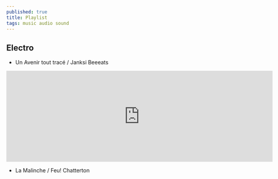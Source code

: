 ```yaml
---
published: true
title: Playlist
tags: music audio sound
---
```

## Electro 

- Un Avenir tout tracé / Janksi Beeeats
<iframe scrolling="no" frameborder="0" allowTransparency="true" src="https://www.deezer.com/plugins/player?format=classic&autoplay=false&playlist=true&width=700&height=350&color=007FEB&layout=dark&size=medium&type=tracks&id=61266857&app_id=1" width="700" height="240"></iframe>

<script>
	(function(d, s, id) { 
	var js, djs = d.getElementsByTagName(s)[0];
	if (d.getElementById(id)) return; 
	js = d.createElement(s); js.id = id; 
	js.src = "https://cdns-files.dzcdn.net/js/widget/loader.js"; 
	 djs.parentNode.insertBefore(js, djs);
}(document, "script", "deezer-widget-loader"));</script>

- La Malinche / Feu! Chatterton
<div class="deezer-widget-player" data-src="https://www.deezer.com/plugins/player?format=square&autoplay=false&playlist=false&width=200&height=200&color=007FEB&layout=dark&size=medium&type=tracks&id=109703032&app_id=1" data-scrolling="no" data-frameborder="0" data-allowTransparency="true" data-width="200" data-height="200"></div>
